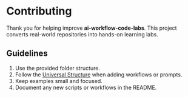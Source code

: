 # Contributing

Thank you for helping improve **ai-workflow-code-labs**. This project converts real-world repositories into hands-on learning labs.

## Guidelines

1. Use the provided folder structure.
2. Follow the [Universal Structure](UNIVERSAL_STRUCTURE.md) when adding workflows or prompts.
3. Keep examples small and focused.
4. Document any new scripts or workflows in the README.
